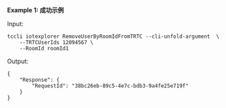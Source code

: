 **Example 1: 成功示例**



Input: 

```
tccli iotexplorer RemoveUserByRoomIdFromTRTC --cli-unfold-argument  \
    --TRTCUserIds 12094567 \
    --RoomId roomId1
```

Output: 
```
{
    "Response": {
        "RequestId": "38bc26eb-89c5-4e7c-bdb3-9a4fe25e719f"
    }
}
```

